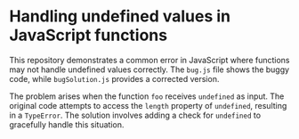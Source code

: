 # Handling undefined values in JavaScript functions
This repository demonstrates a common error in JavaScript where functions may not handle undefined values correctly.  The `bug.js` file shows the buggy code, while `bugSolution.js` provides a corrected version.

The problem arises when the function `foo` receives `undefined` as input.  The original code attempts to access the `length` property of `undefined`, resulting in a `TypeError`. The solution involves adding a check for `undefined` to gracefully handle this situation.